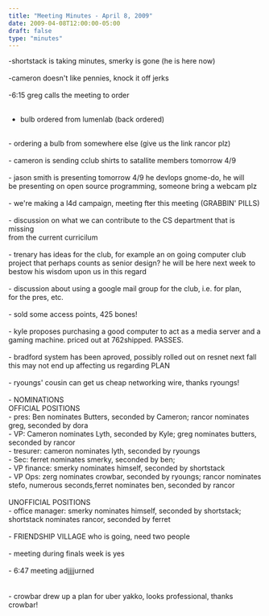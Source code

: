 ```yaml
---
title: "Meeting Minutes - April 8, 2009"
date: 2009-04-08T12:00:00-05:00
draft: false
type: "minutes"
---
```


-shortstack is taking minutes, smerky is gone (he is here now)<br />
<br />
-cameron doesn't like pennies, knock it off jerks<br />
<br />
-6:15 greg calls the meeting to order<br />
<br />
- bulb ordered from lumenlab (back ordered)<br />
<br />
- ordering a bulb from somewhere else (give us the link rancor plz)<br />
<br />
- cameron is sending cclub shirts to satallite members tomorrow 4/9<br />
<br />
- jason smith is presenting tomorrow 4/9 he devlops gnome-do, he will<br />
be presenting on open source programming, someone bring a webcam plz<br />
<br />
- we're making a l4d campaign, meeting fter this meeting (GRABBIN' PILLS)<br />
<br />
- discussion on what we can contribute to the CS department that is missing<br />
from the current curricilum<br />
<br />
- trenary has ideas for the club, for example an on going computer club<br />
project that perhaps counts as senior design? he will be here next week to<br />
bestow his wisdom upon us in this regard<br />
<br />
- discussion about using a google mail group for the club, i.e. for plan,<br />
for the pres, etc.<br />
<br />
- sold some access points, 425 bones!<br />
<br />
- kyle proposes purchasing a good computer to act as a media server and a<br />
gaming machine. priced out at 762shipped. PASSES.<br />
<br />
- bradford system has been aproved, possibly rolled out on resnet next fall<br />
this may not end up affecting us regarding PLAN<br />
<br />
- ryoungs' cousin can get us cheap networking wire, thanks ryoungs!<br />
<br />
- NOMINATIONS<br />
	OFFICIAL POSITIONS<br />
- pres: Ben nominates Butters, seconded by Cameron; rancor nominates greg, seconded by dora<br />
- VP: Cameron nominates Lyth, seconded by Kyle; greg nominates butters, seconded by rancor<br />
- tresurer: cameron nominates lyth, seconded by ryoungs<br />
- Sec: ferret nominates smerky, seconded by ben;<br />
- VP finance: smerky nominates himself, seconded by shortstack<br />
- VP Ops: zerg nominates crowbar, seconded by ryoungs; rancor nominates stefo, numerous seconds,ferret nominates ben, seconded by rancor<br />
<br />
	UNOFFICIAL POSITIONS<br />
- office manager: smerky nominates himself, seconded by shortstack; shortstack nominates rancor, seconded by ferret<br />
<br />
- FRIENDSHIP VILLAGE who is going, need two people<br />
<br />
- meeting during finals week is yes<br />
<br />
- 6:47 meeting adjjjjurned<br />
<br />
<br />
- crowbar drew up a plan for uber yakko, looks professional, thanks crowbar!